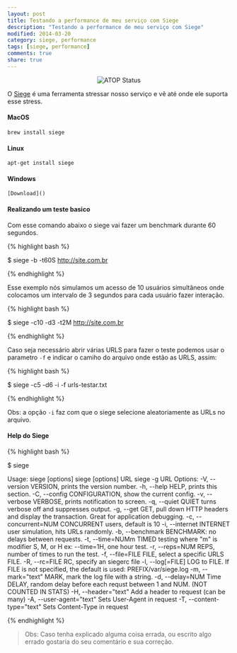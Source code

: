 ```yaml
---
layout: post
title: Testando a performance de meu serviço com Siege
description: "Testando a performance de meu serviço com Siege"
modified: 2014-03-20
category: siege, performance
tags: [siege, performance]
comments: true
share: true
---
```


<p style="text-align: center;">
  <img src="{{site.baseurl}}/img/posts/atop-status.jpg" alt="ATOP Status">
</p>

O [Siege](https://github.com/JoeDog/siege) é uma ferramenta stressar nosso serviço e vê até onde ele suporta esse stress.

#### MacOS

	brew install siege
	
#### Linux

	apt-get install siege
	
#### Windows

	[Download]()



#### Realizando um teste basico

Com esse comando abaixo o siege vai fazer um benchmark durante 60 segundos.

{% highlight bash %}
 
$ siege -b -t60S  http://site.com.br
 
{% endhighlight %}



Esse exemplo nós simulamos um acesso de 10 usuários simultâneos onde colocamos um intervalo de 3 segundos para cada usuário fazer interação.

{% highlight bash %}
 
$ siege -c10 -d3 -t2M http://site.com.br
 
{% endhighlight %}


Caso seja necessário abrir várias URLS para fazer o teste podemos usar o parametro ```-f``` e indicar o camiho do arquivo onde estão as URLS, assim:

{% highlight bash %}

$ siege -c5 -d6 -i -f urls-testar.txt

{% endhighlight %}

Obs: a opção ```-i``` faz com que o siege selecione aleatoriamente as URLs no arquivo.


#### Help do Siege

{% highlight bash %}

$ siege

Usage: siege [options]
       siege [options] URL
       siege -g URL
Options:
  -V, --version             VERSION, prints the version number.
  -h, --help                HELP, prints this section.
  -C, --config              CONFIGURATION, show the current config.
  -v, --verbose             VERBOSE, prints notification to screen.
  -q, --quiet               QUIET turns verbose off and suppresses output.
  -g, --get                 GET, pull down HTTP headers and display the
                            transaction. Great for application debugging.
  -c, --concurrent=NUM      CONCURRENT users, default is 10
  -i, --internet            INTERNET user simulation, hits URLs randomly.
  -b, --benchmark           BENCHMARK: no delays between requests.
  -t, --time=NUMm           TIMED testing where "m" is modifier S, M, or H
                            ex: --time=1H, one hour test.
  -r, --reps=NUM            REPS, number of times to run the test.
  -f, --file=FILE           FILE, select a specific URLS FILE.
  -R, --rc=FILE             RC, specify an siegerc file
  -l, --log[=FILE]          LOG to FILE. If FILE is not specified, the
                            default is used: PREFIX/var/siege.log
  -m, --mark="text"         MARK, mark the log file with a string.
  -d, --delay=NUM           Time DELAY, random delay before each requst
                            between 1 and NUM. (NOT COUNTED IN STATS)
  -H, --header="text"       Add a header to request (can be many)
  -A, --user-agent="text"   Sets User-Agent in request
  -T, --content-type="text" Sets Content-Type in request

{% endhighlight %}


> Obs: Caso tenha explicado alguma coisa errada, ou escrito algo errado gostaria do seu comentário e sua correção.